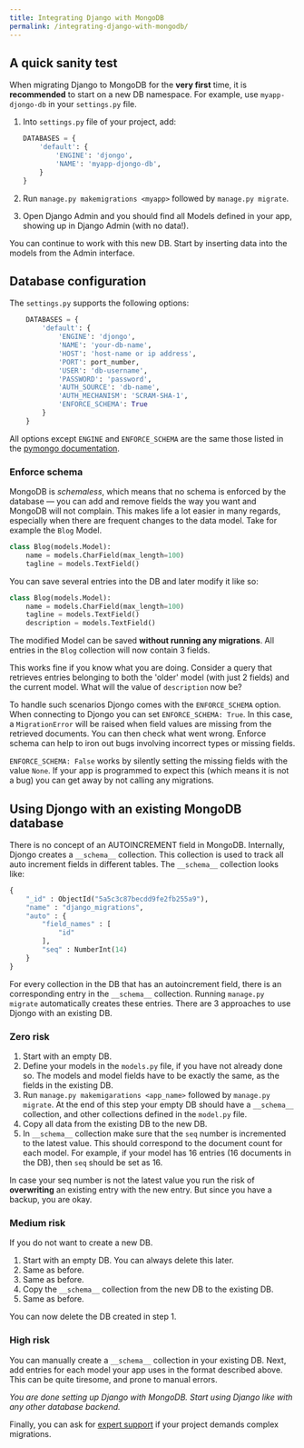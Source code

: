 ```yaml
---
title: Integrating Django with MongoDB
permalink: /integrating-django-with-mongodb/
---
```


## A quick sanity test

When migrating Django to MongoDB for the **very first** time, it is **recommended** to start on a new DB namespace. For example, use `myapp-djongo-db` in your `settings.py` file. 

1. Into `settings.py` file of your project, add:

      ```python
      DATABASES = {
          'default': {
              'ENGINE': 'djongo',
              'NAME': 'myapp-djongo-db',
          }
      }
      ```
  
2. Run `manage.py makemigrations <myapp>` followed by `manage.py migrate`.
3.  Open Django Admin and you should find all Models defined in your app, showing up in Django Admin (with no data!).

You can continue to work with this new DB. Start by inserting data into the models from the Admin interface.

## Database configuration

The `settings.py` supports the following options:

```python
    DATABASES = {
        'default': {
            'ENGINE': 'djongo',
            'NAME': 'your-db-name',
            'HOST': 'host-name or ip address',
            'PORT': port_number,
            'USER': 'db-username',
            'PASSWORD': 'password',
            'AUTH_SOURCE': 'db-name',
            'AUTH_MECHANISM': 'SCRAM-SHA-1',
            'ENFORCE_SCHEMA': True
        }
    }
```

All options except `ENGINE` and `ENFORCE_SCHEMA` are the same those listed in the [pymongo documentation](http://api.mongodb.com/python/current/api/pymongo/mongo_client.html#pymongo.mongo_client.MongoClient).

### Enforce schema

MongoDB is *schemaless*, which means that no schema is enforced by the database — you can add and remove fields the way you want and MongoDB will not complain. This makes life a lot easier in many regards, especially when there are frequent changes to the data model. Take for example the `Blog` Model.

```python
class Blog(models.Model):
    name = models.CharField(max_length=100)
    tagline = models.TextField()
```

You can save several entries into the DB and later modify it like so:

```python
class Blog(models.Model):
    name = models.CharField(max_length=100)
    tagline = models.TextField()
    description = models.TextField()
```

The modified Model can be saved **without running any migrations**. All entries in the `Blog` collection will now contain 3 fields. 

This works fine if you know what you are doing. Consider a query that retrieves entries belonging to both the 'older' model (with just 2 fields) and the current model. What will the value of `description` now be? 

To handle such scenarios Djongo comes with the `ENFORCE_SCHEMA` option. When connecting to Djongo you can set `ENFORCE_SCHEMA: True`. In this case, a `MigrationError` will be raised when field values are missing from the retrieved documents. You can then check what went wrong. Enforce schema can help to iron out bugs involving incorrect types or missing fields.

`ENFORCE_SCHEMA: False` works by silently setting the missing fields with the value `None`. If your app is programmed to expect this (which means it is not a bug) you can get away by not calling any migrations.

## Using Djongo with an existing MongoDB database

There is no concept of an AUTOINCREMENT field in MongoDB. Internally, Djongo creates a `__schema__` collection. This collection is used to track all auto increment fields in different tables. The `__schema__` collection looks like:

```python
{ 
    "_id" : ObjectId("5a5c3c87becdd9fe2fb255a9"), 
    "name" : "django_migrations", 
    "auto" : {
        "field_names" : [
            "id"
        ], 
        "seq" : NumberInt(14)
    }
}
```
For every collection in the DB that has an autoincrement field, there is an corresponding entry in the `__schema__` collection. Running `manage.py migrate` automatically creates these entries. There are 3 approaches to use Djongo with an existing DB.

### Zero risk

1. Start with an empty DB.
2. Define your models in the `models.py` file, if you have not already done so. The models and model fields have to be exactly the same, as the fields in the existing DB.
3. Run `manage.py makemigarations <app_name>` followed by `manage.py migrate`. At the end of this step your empty DB should have a `__schema__` collection, and other collections defined in the `model.py` file.
4. Copy all data from the existing DB to the new DB.
5. In `__schema__` collection make sure that the `seq` number is incremented to the latest value. This should correspond to the document count for each model. For example, if your model has 16 entries (16 documents in the DB), then `seq` should be set as 16.

In case your seq number is not the latest value you run the risk of **overwriting** an existing entry with the new entry. But since you have a backup, you are okay.

### Medium risk

If you do not want to create a new DB.

1. Start with an empty DB. You can always delete this later.
2. Same as before.
3. Same as before.
4. Copy the `__schema__` collection from the new DB to the existing DB.
5. Same as before.

You can now delete the DB created in step 1.

### High risk

You can manually create a `__schema__` collection in your existing DB. Next, add entries for each model your app uses in the format described above. This can be quite tiresome, and prone to manual errors.

*You are done setting up Django with MongoDB. Start using Django like with any other database backend.*

Finally, you can ask for [expert support](/djongo/support/) if your project demands complex migrations. 